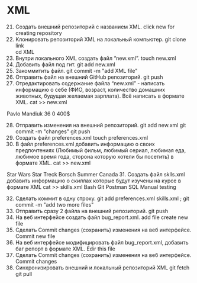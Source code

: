 # XML
 21. Создать внешний репозиторий c названием XML.
click new for creating repository
 22. Клонировать репозиторий XML на локальный компьютер.
git clone link  
cd XML
 23. Внутри локального XML создать файл “new.xml”.
touch new.xml
 24. Добавить файл под гит.
git add new.xml
 25. Закоммитить файл.
git commit -m "add XML file"
 26. Отправить файл на внешний GitHub репозиторий.
git push
 27. Отредактировать содержание файла “new.xml” - написать информацию о себе (ФИО, возраст, количество домашних животных, будущая желаемая зарплата). Всё написать в формате XML.
cat >> new.xml
<req>
	<name>Pavlo</name>
	<surname>Mandiuk</surname>
	<age>36</age>	
	<pets>0</pets>
	<salary>400$</salary>
</req>

 28. Отправить изменения на внешний репозиторий.
git add new.xml
git commit -m "changes"
git push
 29. Создать файл preferences.xml
touch preferences.xml
 30. В файл preferences.xml добавить информацию о своих предпочтениях (Любимый фильм, любимый сериал, любимая еда, любимое время года, сторона которую хотели бы посетить) в формате XML.
cat >> new.xml
<req>
	<film>Star Wars</film>	
        <serial>Star Treck</serial>
        <food>Borsch</food>
        <season>Summer</season>
        <country>Canada</country>
</req>
 31. Создать файл sklls.xml добавить информацию о скиллах которые будут изучены на курсе в формате XML
cat >> skills.xml
<req>
        <skills>Bash</skills>
        <skills>Git</skills>
        <skills>Postman</skills>
        <skills>SQL</skills>
        <skills>Manual testing</skills>
</req>

 32. Сделать коммит в одну строку.
git add preferences.xml skills.xml ; git commit -m "add two more files"
 33. Отправить сразу 2 файла на внешний репозиторий.
git push
 34. На веб интерфейсе создать файл bug_report.xml.
add file 
create new file
 35. Сделать Commit changes (сохранить) изменения на веб интерфейсе.
Commit new file
 36. На веб интерфейсе модифицировать файл bug_report.xml, добавить баг репорт в формате XML.
Edir this file
 37. Сделать Commit changes (сохранить) изменения на веб интерфейсе.
Commit changes
 38. Синхронизировать внешний и локальный репозиторий XML
git fetch
git pull
